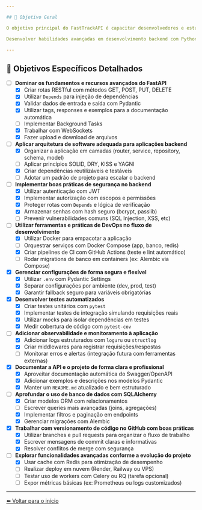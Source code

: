 ```yaml
---

## 🎯 Objetivo Geral

O objetivo principal do FastTrackAPI é capacitar desenvolvedores e estudantes em práticas modernas de backend, oferecendo um ambiente estruturado e próximo de aplicações reais, onde é possível aplicar conceitos teóricos em situações práticas e comuns no mercado atual.

Desenvolver habilidades avançadas em desenvolvimento backend com Python utilizando o framework FastAPI, compreendendo arquitetura de software, segurança, práticas modernas de DevOps, testes automatizados, observabilidade e documentação, por meio da construção de um projeto prático hospedado no GitHub.

---
```


## 📌 Objetivos Específicos Detalhados

- [ ] **Dominar os fundamentos e recursos avançados do FastAPI**
  - [x] Criar rotas RESTful com métodos GET, POST, PUT, DELETE
  - [x] Utilizar `Depends` para injeção de dependências
  - [x] Validar dados de entrada e saída com Pydantic
  - [x] Utilizar tags, responses e exemplos para a documentação automática
  - [ ] Implementar Background Tasks
  - [x] Trabalhar com WebSockets
  - [x] Fazer upload e download de arquivos

- [ ] **Aplicar arquitetura de software adequada para aplicações backend**
  - [x] Organizar a aplicação em camadas (router, service, repository, schema, model)
  - [ ] Aplicar princípios SOLID, DRY, KISS e YAGNI
  - [x] Criar dependências reutilizáveis e testáveis
  - [ ] Adotar um padrão de projeto para escalar o backend

- [ ] **Implementar boas práticas de segurança no backend**
  - [x] Utilizar autenticação com JWT
  - [x] Implementar autorização com escopos e permissões
  - [x] Proteger rotas com `Depends` e lógica de verificação
  - [x] Armazenar senhas com hash seguro (bcrypt, passlib)
  - [ ] Prevenir vulnerabilidades comuns (SQL Injection, XSS, etc)

- [ ] **Utilizar ferramentas e práticas de DevOps no fluxo de desenvolvimento**
  - [x] Utilizar Docker para empacotar a aplicação
  - [ ] Orquestrar serviços com Docker Compose (app, banco, redis)
  - [x] Criar pipelines de CI com GitHub Actions (teste e lint automático)
  - [ ] Rodar migrations de banco em containers (ex: Alembic via Compose)

- [x] **Gerenciar configurações de forma segura e flexível**
  - [x] Utilizar `.env` com Pydantic Settings
  - [x] Separar configurações por ambiente (dev, prod, test)
  - [x] Garantir fallback seguro para variáveis obrigatórias

- [x] **Desenvolver testes automatizados**
  - [x] Criar testes unitários com `pytest`
  - [x] Implementar testes de integração simulando requisições reais
  - [x] Utilizar mocks para isolar dependências em testes
  - [x] Medir cobertura de código com `pytest-cov`

- [ ] **Adicionar observabilidade e monitoramento à aplicação**
  - [x] Adicionar logs estruturados com `loguru` ou `structlog`
  - [x] Criar middlewares para registrar requisições/respostas
  - [ ] Monitorar erros e alertas (integração futura com ferramentas externas)

- [x] **Documentar a API e o projeto de forma clara e profissional**
  - [x] Aproveitar documentação automática do Swagger/OpenAPI
  - [x] Adicionar exemplos e descrições nos modelos Pydantic
  - [x] Manter um `README.md` atualizado e bem estruturado

- [ ] **Aprofundar o uso de banco de dados com SQLAlchemy**
  - [x] Criar modelos ORM com relacionamentos
  - [ ] Escrever queries mais avançadas (joins, agregações)
  - [x] Implementar filtros e paginação em endpoints
  - [x] Gerenciar migrações com Alembic

- [x] **Trabalhar com versionamento de código no GitHub com boas práticas**
  - [x] Utilizar branches e pull requests para organizar o fluxo de trabalho
  - [x] Escrever mensagens de commit claras e informativas
  - [x] Resolver conflitos de merge com segurança

- [ ] **Explorar funcionalidades avançadas conforme a evolução do projeto**
  - [x] Usar cache com Redis para otimização de desempenho
  - [ ] Realizar deploy em nuvem (Render, Railway ou VPS)
  - [ ] Testar uso de workers com Celery ou RQ (tarefa opcional)
  - [ ] Expor métricas básicas (ex: Prometheus ou logs customizados)

---

[⬅️ Voltar para o início](../README.md)
